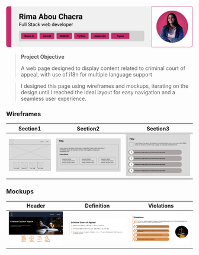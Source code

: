 <img src="./readme/demo/Rima.png"/>

> <strong>Project Objective</strong>
>
> A web page designed to display content related to criminal court of appeal, with use of i18n for multiple language support

> I designed this page using wireframes and mockups, iterating on the design until I reached the ideal layout for easy navigation and a seamless user experience.

### Wireframes
| Section1  | Section2 |  Section3 
| ---| ---| ---| 
| ![Landing](./readme/demo/wireframe1.PNG) | ![fsdaf](./readme/demo/wireframe3.PNG) | ![fsdaf](./readme/demo/wireframe4.PNG) |

### Mockups
| Header  | Definition| Violations |
| ---| ---| ---|
| ![Landing](./readme/demo/mock1.PNG) | ![fsdaf](./readme/demo/mock2.PNG) | ![fsdaf](./readme/demo/mock3.PNG) |